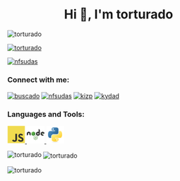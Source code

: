 <h1 align="center">Hi 👋, I'm torturado</h1>
<p align="left"> <img src="https://komarev.com/ghpvc/?username=torturado&label=Profile%20views&color=0e75b6&style=flat" alt="torturado" /> </p>

<p align="left"> <a href="https://github.com/ryo-ma/github-profile-trophy"><img src="https://github-profile-trophy.vercel.app/?username=torturado" alt="torturado" /></a> </p>

<p align="left"> <a href="https://twitter.com/nfsudas" target="blank"><img src="https://img.shields.io/twitter/follow/nfsudas?logo=twitter&style=for-the-badge" alt="nfsudas" /></a> </p>

<h3 align="left">Connect with me:</h3>
<p align="left">
<a href="https://dev.to/buscado" target="blank"><img align="center" src="https://raw.githubusercontent.com/rahuldkjain/github-profile-readme-generator/master/src/images/icons/Social/devto.svg" alt="buscado" height="30" width="40" /></a>
<a href="https://twitter.com/nfsudas" target="blank"><img align="center" src="https://raw.githubusercontent.com/rahuldkjain/github-profile-readme-generator/master/src/images/icons/Social/twitter.svg" alt="nfsudas" height="30" width="40" /></a>
<a href="https://instagram.com/kizp" target="blank"><img align="center" src="https://raw.githubusercontent.com/rahuldkjain/github-profile-readme-generator/master/src/images/icons/Social/instagram.svg" alt="kizp" height="30" width="40" /></a>
<a href="https://www.hackerrank.com/kydade" target="blank"><img align="center" src="https://raw.githubusercontent.com/rahuldkjain/github-profile-readme-generator/master/src/images/icons/Social/hackerrank.svg" alt="kydad" height="30" width="40" /></a>
</p>

<h3 align="left">Languages and Tools:</h3>
<p align="left"> <a href="https://developer.mozilla.org/en-US/docs/Web/JavaScript" target="_blank" rel="noreferrer"> <img src="https://raw.githubusercontent.com/devicons/devicon/master/icons/javascript/javascript-original.svg" alt="javascript" width="40" height="40"/> </a> <a href="https://nodejs.org" target="_blank" rel="noreferrer"> <img src="https://raw.githubusercontent.com/devicons/devicon/master/icons/nodejs/nodejs-original-wordmark.svg" alt="nodejs" width="40" height="40"/> </a> <a href="https://www.python.org" target="_blank" rel="noreferrer"> <img src="https://raw.githubusercontent.com/devicons/devicon/master/icons/python/python-original.svg" alt="python" width="40" height="40"/> </a> </p>

<p><img align="left" src="https://github-readme-stats.vercel.app/api/top-langs?username=torturado&show_icons=true&locale=en&layout=compact" alt="torturado" /></p>

<p>&nbsp;<img align="center" src="https://github-readme-stats.vercel.app/api?username=torturado&show_icons=true&locale=en" alt="torturado" /></p>

<p><img align="center" src="https://github-readme-streak-stats.herokuapp.com/?user=torturado&" alt="torturado" /></p>

